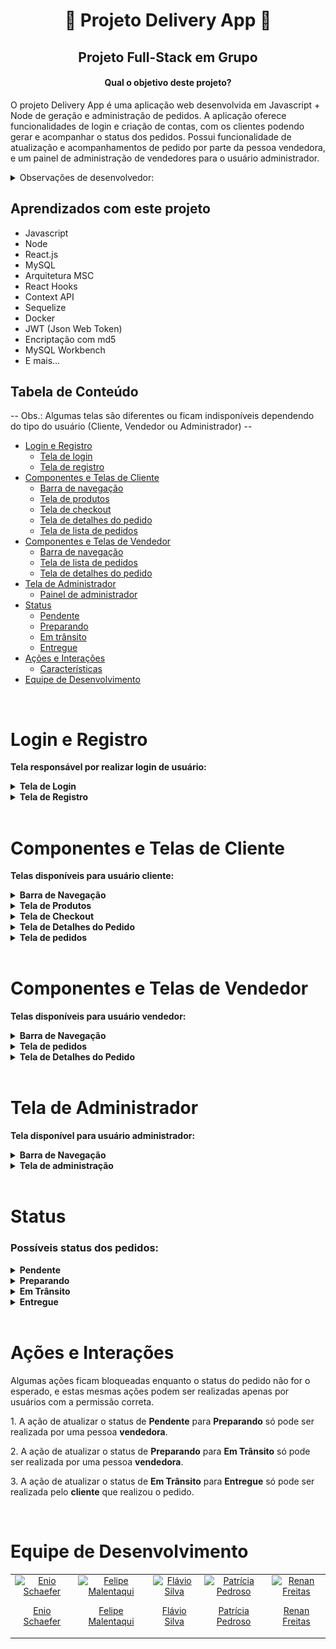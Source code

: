 <h1 align="center"> 🛵 Projeto Delivery App 🛵 </h1>

<h2 align="center">Projeto Full-Stack em Grupo</h2>

<h4 align="center">Qual o objetivo deste projeto?</h4>

<p>O projeto Delivery App é uma aplicação web desenvolvida em Javascript + Node de geração e administração de pedidos. A aplicação oferece funcionalidades de login e criação de contas, com os clientes podendo gerar e acompanhar o status dos pedidos. Possui funcionalidade de atualização e acompanhamentos de pedido por parte da pessoa vendedora, e um painel de administração de vendedores para o usuário administrador.</p>

<details>
<summary>Observações de desenvolvedor:</summary>

<br>
<p>1. O projeto faz uso da arquitetura MSC(Model, Service, Controller) para mais fácil manutenção e escalabilidade de código.</p>
<p>2. O projeto faz uso de Docker, possuindo um arquivo docker-compose que cria e inicia um container com o banco de dados.</p>
<p>3. O projeto faz uso da biblioteca Axios para integração do Front-End com o Back-End.</p>
<p>4. O projeto faz uso da ORM Sequelize, para agilidade e facilitação de requisições do banco de dados, além de melhorar a legibilidade e a manutenção do código.</p>
<p>5. O projeto faz uso de um sistema de autenticação e autorização utilizando JWT(Json Web Token), possuindo permissões de <strong>Cliente</strong>, <strong>Vendedor</strong> e <strong>Administrador</strong>.</p>
<p>6. Rodando o comando "npm start" na raiz do projeto, faz com que o banco de dados seja populado e inicia ambos o Front-End e o Back-End.</p>
<p>7. As senhas no banco de dados são encriptadas utilizando md5, as senhas decriptadas para teste se encontram no arquivo de seeders de usuários no caminho back-end/src/database/seeders/.</p>
<p>8. Para acessar o banco de dados utilize user = "root" e password = "password".</p>

</details>

<h2>Aprendizados com este projeto</h2>

<ul>
<li>Javascript</li>
<li>Node</li>
<li>React.js</li>
<li>MySQL</li>
<li>Arquitetura MSC</li>
<li>React Hooks</li>
<li>Context API</li>
<li>Sequelize</li>
<li>Docker</li>
<li>JWT (Json Web Token)</li>
<li>Encriptação com md5</li>
<li>MySQL Workbench</li>
<li>E mais...</li>
</ul>

<h2>Tabela de Conteúdo</h2>

<p>-- Obs.: Algumas telas são diferentes ou ficam indisponíveis dependendo do tipo do usuário (Cliente, Vendedor ou Administrador) --</p>

- [Login e Registro](#login-e-registro)
  - [Tela de login](#tela-de-login)
  - [Tela de registro](#tela-de-registro)
- [Componentes e Telas de Cliente](#componentes-e-telas-de-cliente)
  - [Barra de navegação](#barra-de-navegacao)
  - [Tela de produtos](#tela-de-produtos)
  - [Tela de checkout](#tela-de-checkout)
  - [Tela de detalhes do pedido](#tela-de-detalhes-do-pedido)
  - [Tela de lista de pedidos](#tela-de-lista-de-pedidos)
- [Componentes e Telas de Vendedor](#componentes-e-telas-de-vendedor)
  - [Barra de navegação](#barra-de-navegacao)
  - [Tela de lista de pedidos](#tela-de-lista-de-pedidos-2)
  - [Tela de detalhes do pedido](#tela-de-detalhes-do-pedido-2)
- [Tela de Administrador](#tela-de-administrador)
  - [Painel de administrador](#painel-de-administrador)
- [Status](#status)
  - [Pendente](#pendente)
  - [Preparando](#preparando)
  - [Em trânsito](#em-transito)
  - [Entregue](#entregue)
- [Ações e Interações](#acoes-e-interacoes)
  - [Características](#caracteristicas)
- [Equipe de Desenvolvimento](#equipe-de-desenvolvimento)

<br>

<h1>Login e Registro</h1>

<strong> Tela responsável por realizar login de usuário: </strong>

<details>
<summary><strong>Tela de Login</strong></summary>

<h3>Imagem da tela:</h3>

![login-screen](/images/login-screen.png)

<h3>Apresenta erro em caso de falha no login</h3>

![login-error](/images/login-error.png)

</details>

<details>
<summary><strong>Tela de Registro</strong></summary>

<h3>Imagem da tela:</h3>

![register-screen](/images/register-screen.png)

<h3>Obs.: Pode apresentar erro em caso de falha no registro</h3>

</details>
<br>

<h1>Componentes e Telas de Cliente</h1>

<strong> Telas disponíveis para usuário cliente: </strong>

<details>
<summary><strong>Barra de Navegação</strong></summary>
<h3>Imagem da tela:</h3>

![navbar-customer](/images/navbar-customer.png)

</details>

<details>
<summary><strong>Tela de Produtos</strong></summary>
<h3>Imagem da tela:</h3>

![products-customer-screen](/images/products-customer-screen.png)

</details>

<details>
<summary><strong>Tela de Checkout</strong></summary>
<h3>Imagem da tela:</h3>

![checkout-screen](/images/checkout-screen.png)

</details>

<details>
<summary><strong>Tela de Detalhes do Pedido</strong></summary>
<h3>Imagem da tela:</h3>

![order-details-customer-screen](/images/order-details-customer-screen.png)

</details>

<details>
<summary><strong>Tela de pedidos</strong></summary>
<h3>Imagem da tela:</h3>

![orders-customer-screen](/images/orders-customer-screen.png)

</details>
<br>

<h1>Componentes e Telas de Vendedor</h1>

<strong> Telas disponíveis para usuário vendedor: </strong>

<details>
<summary><strong>Barra de Navegação</strong></summary>
<h3>Imagem da tela:</h3>

![navbar-seller](/images/navbar-seller.png)

</details>

<details>
<summary><strong>Tela de pedidos</strong></summary>
<h3>Imagem da tela:</h3>

![orders-seller-screen](/images/orders-seller-screen.png)

</details>

<details>
<summary><strong>Tela de Detalhes do Pedido</strong></summary>
<h3>Imagem da tela:</h3>

![order-details-seller-screen](/images/order-details-seller-screen.png)

</details>
<br>

<h1>Tela de Administrador</h1>

<strong> Tela disponível para usuário administrador: </strong>

<details>
<summary><strong>Barra de Navegação</strong></summary>
<h3>Imagem da tela:</h3>

![navbar-admin](/images/navbar-admin.png)

</details>

<details>
<summary><strong>Tela de administração</strong></summary>
<h3>Imagem da tela:</h3>

![admin-panel-screen](/images/admin-panel-screen.png)

</details>
<br>

<h1>Status</h1>

<h3>Possíveis status dos pedidos:</h3>

<details>
<summary><strong>Pendente</strong></summary>

<p>Na tela de detalhes do pedido:</p>

![order-details-status-pending](/images/order-details-status-pending.png)

<p>Na tela de pedidos:</p>

![orders-status-pending](/images/order-status-pending.png)

</details>

<details>
<summary><strong>Preparando</strong></summary>

<p>Na tela de detalhes do pedido:</p>

![order-details-status-preparing](/images/order-details-status-preparing.png)

<p>Na tela de pedidos:</p>

![orders-status-preparing](/images/orders-status-preparing.png)

</details>

<details>
<summary><strong>Em Trânsito</strong></summary>

<p>Na tela de detalhes do pedido:</p>

![order-details-status-delivering](/images/order-details-status-delivering.png)

<p>Na tela de pedidos:</p>

![orders-status-delivering](/images/orders-status-delivering.png)

</details>

<details>
<summary><strong>Entregue</strong></summary>

<p>Na tela de detalhes do pedido:</p>

![order-details-status-delivered](/images/order-details-status-delivered.png)

<p>Na tela de pedidos:</p>

![orders-status-delivered](/images/orders-status-delivered.png)

</details>
<br>

<h1>Ações e Interações</h1>

<p>Algumas ações ficam bloqueadas enquanto o status do pedido não for o esperado, e estas mesmas ações podem ser realizadas apenas por usuários com a permissão correta.</p>
<p>1. A ação de atualizar o status de <strong>Pendente</strong> para <strong>Preparando</strong> só pode ser realizada por uma pessoa <strong>vendedora</strong>.</p>
<p>2. A ação de atualizar o status de <strong>Preparando</strong> para <strong>Em Trânsito</strong> só pode ser realizada por uma pessoa <strong>vendedora</strong>.</p>
<p>3. A ação de atualizar o status de <strong>Em Trânsito</strong> para <strong>Entregue</strong> só pode ser realizada pelo <strong>cliente</strong> que realizou o pedido.</p>
<br>

<h1>Equipe de Desenvolvimento</h1>

<table>
  <tr>
    <td align="center">
      <a href="https://github.com/EnioSchaefer" target="_blank">
        <img src="https://avatars.githubusercontent.com/u/89549102?v=4" width="180px" alt="Enio Schaefer"/>
        <p>Enio Schaefer</p>
      </a>
    </td>
    <td align="center">
      <a href="https://github.com/FelipeMalentaqui" target="_blank">
        <img src="https://avatars.githubusercontent.com/u/102374645?v=4" width="180px" alt="Felipe Malentaqui"/>
        <p>Felipe Malentaqui</p>
      </a>
    </td>
    <td align="center">
      <a href="https://github.com/FlavynN" target="_blank">
        <img src="https://avatars.githubusercontent.com/u/62638728?v=4" width="180px" alt="Flávio Silva"/>
        <p>Flávio Silva</p>
      </a>
    </td>
    <td align="center">
      <a href="https://github.com/PatriciaPSP" target="_blank">
        <img src="https://avatars.githubusercontent.com/u/98499978?v=4" width="180px" alt="Patrícia Pedroso"/>
        <p>Patrícia Pedroso</p>
      </a>
    </td>
    <td align="center">
      <a href="https://github.com/renanbfreitas" target="_blank">
        <img src="https://avatars.githubusercontent.com/u/109007554?v=4" width="180px" alt="Renan Freitas"/>
        <p>Renan Freitas</p>
      </a>
    </td>
  </tr>
</table>
